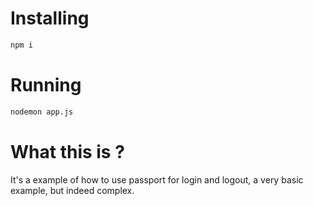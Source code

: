 # Installing
```sh
npm i
```

# Running
```sh
nodemon app.js
```

# What this is ?

It's a example of how to use passport for login and logout, a very basic example, but indeed complex.